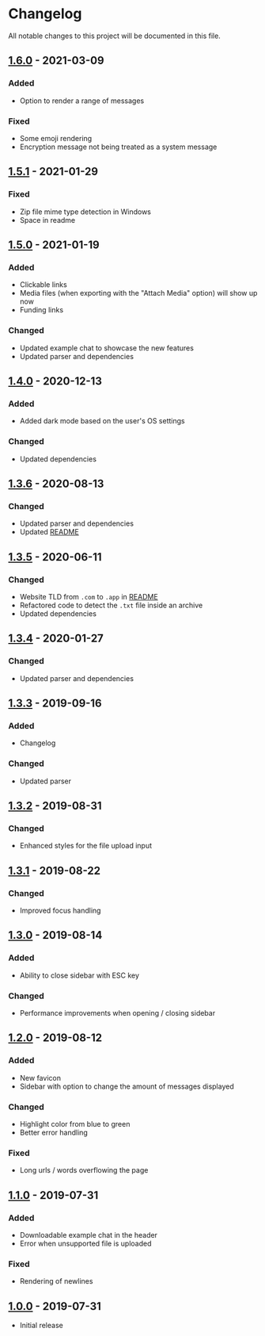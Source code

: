 # Changelog

All notable changes to this project will be documented in this file.

## [1.6.0] - 2021-03-09

### Added

- Option to render a range of messages

### Fixed

- Some emoji rendering
- Encryption message not being treated as a system message

## [1.5.1] - 2021-01-29

### Fixed

- Zip file mime type detection in Windows
- Space in readme

## [1.5.0] - 2021-01-19

### Added

- Clickable links
- Media files (when exporting with the "Attach Media" option) will show up now
- Funding links

### Changed

- Updated example chat to showcase the new features
- Updated parser and dependencies

## [1.4.0] - 2020-12-13

### Added

- Added dark mode based on the user's OS settings

### Changed

- Updated dependencies

## [1.3.6] - 2020-08-13

### Changed

- Updated parser and dependencies
- Updated [README](README.md)

## [1.3.5] - 2020-06-11

### Changed

- Website TLD from `.com` to `.app` in [README](README.md)
- Refactored code to detect the `.txt` file inside an archive
- Updated dependencies

## [1.3.4] - 2020-01-27

### Changed

- Updated parser and dependencies

## [1.3.3] - 2019-09-16

### Added

- Changelog

### Changed

- Updated parser

## [1.3.2] - 2019-08-31

### Changed

- Enhanced styles for the file upload input

## [1.3.1] - 2019-08-22

### Changed

- Improved focus handling

## [1.3.0] - 2019-08-14

### Added

- Ability to close sidebar with ESC key

### Changed

- Performance improvements when opening / closing sidebar

## [1.2.0] - 2019-08-12

### Added

- New favicon
- Sidebar with option to change the amount of messages displayed

### Changed

- Highlight color from blue to green
- Better error handling

### Fixed

- Long urls / words overflowing the page

## [1.1.0] - 2019-07-31

### Added

- Downloadable example chat in the header
- Error when unsupported file is uploaded

### Fixed

- Rendering of newlines

## [1.0.0] - 2019-07-31

- Initial release

[1.6.0]: https://github.com/Pustur/whatsapp-chat-parser-website/compare/1.5.1...1.6.0
[1.5.1]: https://github.com/Pustur/whatsapp-chat-parser-website/compare/1.5.0...1.5.1
[1.5.0]: https://github.com/Pustur/whatsapp-chat-parser-website/compare/1.4.0...1.5.0
[1.4.0]: https://github.com/Pustur/whatsapp-chat-parser-website/compare/1.3.6...1.4.0
[1.3.6]: https://github.com/Pustur/whatsapp-chat-parser-website/compare/1.3.5...1.3.6
[1.3.5]: https://github.com/Pustur/whatsapp-chat-parser-website/compare/1.3.4...1.3.5
[1.3.4]: https://github.com/Pustur/whatsapp-chat-parser-website/compare/1.3.3...1.3.4
[1.3.3]: https://github.com/Pustur/whatsapp-chat-parser-website/compare/1.3.2...1.3.3
[1.3.2]: https://github.com/Pustur/whatsapp-chat-parser-website/compare/1.3.1...1.3.2
[1.3.1]: https://github.com/Pustur/whatsapp-chat-parser-website/compare/1.3.0...1.3.1
[1.3.0]: https://github.com/Pustur/whatsapp-chat-parser-website/compare/1.2.0...1.3.0
[1.2.0]: https://github.com/Pustur/whatsapp-chat-parser-website/compare/1.1.0...1.2.0
[1.1.0]: https://github.com/Pustur/whatsapp-chat-parser-website/compare/1.0.0...1.1.0
[1.0.0]: https://github.com/Pustur/whatsapp-chat-parser-website/releases/tag/1.0.0
